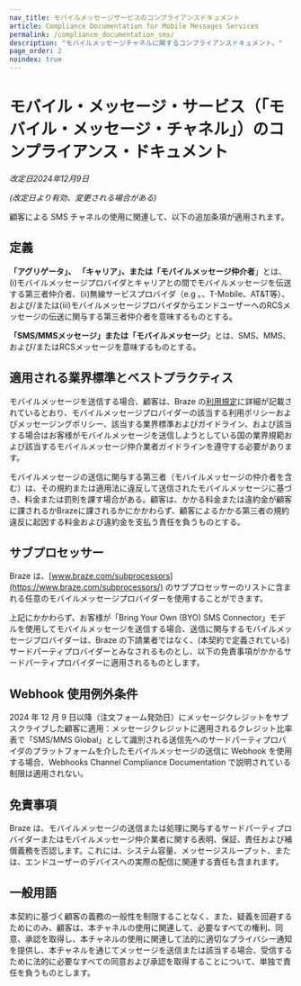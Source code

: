 ```yaml
---
nav_title: モバイルメッセージサービスのコンプライアンスドキュメント
article: Compliance Documentation for Mobile Messages Services
permalink: /compliance_documentation_sms/
description: "モバイルメッセージチャネルに関するコンプライアンスドキュメント。"
page_order: 2
noindex: true
---
```


# モバイル・メッセージ・サービス（「モバイル・メッセージ・チャネル」）のコンプライアンス・ドキュメント

_改定日2024年12月9日_

_(改定日より有効、変更される場合がある)_

顧客による SMS チャネルの使用に関連して、以下の追加条項が適用されます。 

## 定義

**「アグリゲータ」、** **「キャリア」、**または**「モバイルメッセージ仲介者**」とは、(i)モバイルメッセージプロバイダとキャリアとの間でモバイルメッセージを伝送する第三者仲介者、(ii)無線サービスプロバイダ（e.g 。、T-Mobile、AT&T等）、および/または(iii)モバイルメッセージプロバイダからエンドユーザーへのRCSメッセージの伝送に関与する第三者仲介者を意味するものとする。

**「SMS/MMSメッセージ」**または**「モバイルメッセージ**」とは、SMS、MMS、および/またはRCSメッセージを意味するものとする。

## 適用される業界標準とベストプラクティス

モバイルメッセージを送信する場合、顧客は、Braze の[利用規定](https://www.braze.com/company/legal/aup/)に詳細が記載されているとおり、モバイルメッセージプロバイダーの該当する利用ポリシーおよびメッセージングポリシー、該当する業界標準およびガイドライン、および該当する場合はお客様がモバイルメッセージを送信しようとしている国の業界規範および該当するモバイルメッセージ仲介業者ガイドラインを遵守する必要があります。

モバイルメッセージの送信に関与する第三者（モバイルメッセージの仲介者を含む）は、その規約または適用法に違反して送信されたモバイルメッセージに基づき、料金または罰則を課す場合がある。顧客は、かかる料金または違約金が顧客に課されるかBrazeに課されるかにかかわらず、顧客によるかかる第三者の規約違反に起因する料金および違約金を支払う責任を負うものとする。

## サブプロセッサー

Braze は、[www.braze.com/subprocessors](https://www.braze.com/subprocessors/) のサブプロセッサーのリストに含まれる任意のモバイルメッセージプロバイダーを使用することができます。

上記にかかわらず、お客様が「Bring Your Own (BYO) SMS Connector」モデルを使用してモバイルメッセージを送信する場合、送信に関与するモバイルメッセージプロバイダーは、Braze の下請業者ではなく、(本契約で定義されている) サードパーティプロバイダーとみなされるものとし、以下の免責事項がかかるサードパーティプロバイダーに適用されるものとします。

## Webhook 使用例外条件

2024 年 12 月 9 日以降（注文フォーム発効日）にメッセージクレジットをサブスクライブした顧客に適用：メッセージクレジットに適用されるクレジット比率表で「SMS/MMS Global」として識別される送信先へのサードパーティプロバイダのプラットフォームを介したモバイルメッセージの送信に Webhook を使用する場合、Webhooks Channel Compliance Documentation で説明されている制限は適用されない。

## 免責事項

Braze は、モバイルメッセージの送信または処理に関与するサードパーティプロバイダーまたはモバイルメッセージ仲介業者に関する表明、保証、責任および補償義務を否認します。これには、システム容量、メッセージスループット、または、エンドユーザーのデバイスへの実際の配信に関連する責任も含まれます。

## 一般用語

本契約に基づく顧客の義務の一般性を制限することなく、また、疑義を回避するためにのみ、顧客は、本チャネルの使用に関連して、必要なすべての権利、同意、承認を取得し、本チャネルの使用に関連して法的に適切なプライバシー通知を提供し、本チャネルを通じてメッセージを送信または該当する場合、受信するために法的に必要なすべての同意および承認を取得することについて、単独で責任を負うものとします。